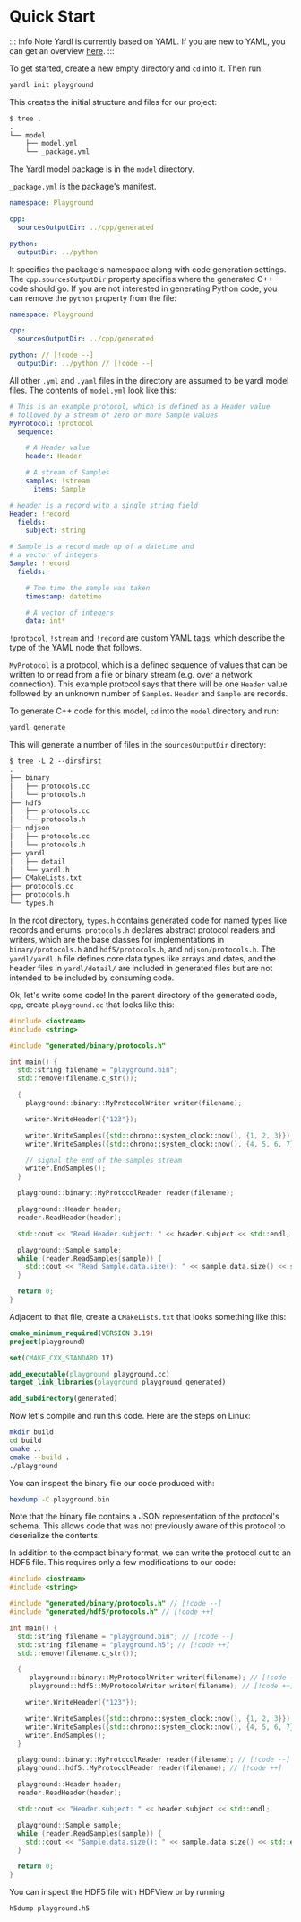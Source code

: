 # Quick Start

::: info Note
Yardl is currently based on YAML. If you are new to YAML, you can get an
overview [here](https://learnxinyminutes.com/docs/yaml/).
:::

To get started, create a new empty directory and `cd` into it. Then run:

``` bash
yardl init playground
```

This creates the initial structure and files for our project:

```txt
$ tree .
.
└── model
    ├── model.yml
    └── _package.yml
```

The Yardl model package is in the `model` directory.

`_package.yml` is the package's manifest.

``` yaml
namespace: Playground

cpp:
  sourcesOutputDir: ../cpp/generated

python:
  outputDir: ../python
```

It specifies the package's namespace along with code generation settings. The
`cpp.sourcesOutputDir` property specifies where the generated C++ code should
go. If you are not interested in generating Python code, you can remove the
`python` property from the file:

``` yaml
namespace: Playground

cpp:
  sourcesOutputDir: ../cpp/generated

python: // [!code --]
  outputDir: ../python // [!code --]
```

All other `.yml` and `.yaml` files in the directory are assumed to be yardl
model files. The contents of `model.yml` look like this:

```yaml
# This is an example protocol, which is defined as a Header value
# followed by a stream of zero or more Sample values
MyProtocol: !protocol
  sequence:

    # A Header value
    header: Header

    # A stream of Samples
    samples: !stream
      items: Sample

# Header is a record with a single string field
Header: !record
  fields:
    subject: string

# Sample is a record made up of a datetime and
# a vector of integers
Sample: !record
  fields:

    # The time the sample was taken
    timestamp: datetime

    # A vector of integers
    data: int*
```

`!protocol`, `!stream` and `!record` are custom YAML tags, which describe the
type of the YAML node that follows.

`MyProtocol` is a protocol, which is a defined sequence of values that can be
written to or read from a file or binary stream (e.g. over a network
connection). This example protocol says that there will be one `Header` value
followed by an unknown number of `Sample`s. `Header` and `Sample` are records.

To generate C++ code for this model, `cd` into the `model` directory and run:

```bash
yardl generate
```

This will generate a number of files in the `sourcesOutputDir` directory:

```txt
$ tree -L 2 --dirsfirst
.
├── binary
│   ├── protocols.cc
│   └── protocols.h
├── hdf5
│   ├── protocols.cc
│   └── protocols.h
├── ndjson
│   ├── protocols.cc
│   └── protocols.h
├── yardl
│   ├── detail
│   └── yardl.h
├── CMakeLists.txt
├── protocols.cc
├── protocols.h
└── types.h
```

In the root directory, `types.h` contains generated code for named types like
records and enums. `protocols.h` declares abstract protocol readers and writers,
which are the base classes for implementations in `binary/protocols.h` and
`hdf5/protocols.h`, and `ndjson/protocols.h`. The `yardl/yardl.h` file defines
core data types like arrays and dates, and the header files in `yardl/detail/`
are included in generated files but are not intended to be included by consuming
code.

Ok, let's write some code! In the parent directory of the generated code, `cpp`,
create `playground.cc` that looks like this:

```cpp
#include <iostream>
#include <string>

#include "generated/binary/protocols.h"

int main() {
  std::string filename = "playground.bin";
  std::remove(filename.c_str());

  {
    playground::binary::MyProtocolWriter writer(filename);

    writer.WriteHeader({"123"});

    writer.WriteSamples({std::chrono::system_clock::now(), {1, 2, 3}});
    writer.WriteSamples({std::chrono::system_clock::now(), {4, 5, 6, 7}});

    // signal the end of the samples stream
    writer.EndSamples();
  }

  playground::binary::MyProtocolReader reader(filename);

  playground::Header header;
  reader.ReadHeader(header);

  std::cout << "Read Header.subject: " << header.subject << std::endl;

  playground::Sample sample;
  while (reader.ReadSamples(sample)) {
    std::cout << "Read Sample.data.size(): " << sample.data.size() << std::endl;
  }

  return 0;
}
```

Adjacent to that file, create a `CMakeLists.txt` that looks something like this:

```cmake
cmake_minimum_required(VERSION 3.19)
project(playground)

set(CMAKE_CXX_STANDARD 17)

add_executable(playground playground.cc)
target_link_libraries(playground playground_generated)

add_subdirectory(generated)
```

Now let's compile and run this code. Here are the steps on Linux:

```bash
mkdir build
cd build
cmake ..
cmake --build .
./playground
```

You can inspect the binary file our code produced with:

```bash
hexdump -C playground.bin
```

Note that the binary file contains a JSON representation of the protocol's
schema. This allows code that was not previously aware of this protocol to
deserialize the contents.

In addition to the compact binary format, we can write the protocol out to an
HDF5 file. This requires only a few modifications to our code:

```cpp
#include <iostream>
#include <string>

#include "generated/binary/protocols.h" // [!code --]
#include "generated/hdf5/protocols.h" // [!code ++]

int main() {
  std::string filename = "playground.bin"; // [!code --]
  std::string filename = "playground.h5"; // [!code ++]
  std::remove(filename.c_str());

  {
     playground::binary::MyProtocolWriter writer(filename); // [!code --]
     playground::hdf5::MyProtocolWriter writer(filename); // [!code ++]

    writer.WriteHeader({"123"});

    writer.WriteSamples({std::chrono::system_clock::now(), {1, 2, 3}});
    writer.WriteSamples({std::chrono::system_clock::now(), {4, 5, 6, 7}});
    writer.EndSamples();
  }

  playground::binary::MyProtocolReader reader(filename); // [!code --]
  playground::hdf5::MyProtocolReader reader(filename); // [!code ++]

  playground::Header header;
  reader.ReadHeader(header);

  std::cout << "Header.subject: " << header.subject << std::endl;

  playground::Sample sample;
  while (reader.ReadSamples(sample)) {
    std::cout << "Sample.data.size(): " << sample.data.size() << std::endl;
  }

  return 0;
}
```

You can inspect the HDF5 file with HDFView or by running

```bash
h5dump playground.h5
```
